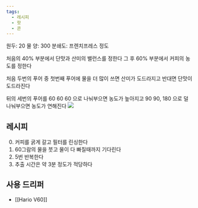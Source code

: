 ```yaml
---
tags:
  - 레시피
  - 핫
  - 콘
---
```

원두: 20
물 양: 300
분쇄도: 프렌치프레스 정도

처음의 40% 부분에서 단맛과 산미의 밸런스를 정한다
그 후 60% 부분에서 커피의 농도를 정한다

처음 두번의 푸어 중 첫번째 푸어에 물을 더 많이 쓰면 산미가 도드라지고 반대면 단맛이 도드라진다

뒤의 세번의 푸어를 60 60 60 으로 나눠부으면 농도가 높아지고 90 90, 180 으로 덜 나눠부으면 농도가 연해진다
![](https://youtu.be/wmCW8xSWGZY?si=wJWRX02udIb976wf)
## 레시피
0. 커피를 굵게 갈고 필터를 린싱한다
1. 60그람의 물을 붓고 물이 다 빠질때까지 기다린다
2. 5번 반복한다
3. 추출 시간은 약 3분 정도가 적당하다
## 사용 드리퍼
 - [[Hario V60]]